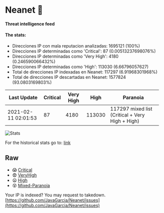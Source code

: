 # Neanet :hocho:
#### Threat intelligence feed
#### The stats:

- Direcciones IP con mala reputacion analizadas: 1695121 (100%)
- Direcciones IP determinadas como 'Critical':  87 (0.00513237698076%)
- Direcciones IP determinadas como 'Very High':  4180 (0.246590066432%)
- Direcciones IP determinadas como 'High':  113030 (6.66796057627)
- Total de direcciones IP indexadas en Neanet:  117297 (6.91968301968%)
- Total de direcciones IP descartadas en Neanet:  1577824 (93.0803169803%)

| Last Update | Critical | Very High | High | Paranoia |
| --- | --- | --- | --- | --- |
| 2021-02-11 02:01:53 | 87 | 4180 | 113030 | 117297 mixed list (Critical + Very High + High)|

![Stats](https://docs.google.com/spreadsheets/d/e/2PACX-1vSnaNMIXVabIpDJjufMlzH7poXnshF3mgd8Is1g9ytUEzVsP5my4Trn8f-xkoLLQ38xpL3HtmUexLo6/pubchart?oid=501124687&format=image)

For the historical stats go to: [link](/stats.csv)
## Raw
- :scream: [Critical](https://raw.githubusercontent.com/JavaGarcia/Neanet/master/blacklists/neanet_critical.txt)
- :fearful: [VeryHigh](https://raw.githubusercontent.com/JavaGarcia/Neanet/master/blacklists/neanet_veryHigh.txtt)
- :frowning: [High](https://raw.githubusercontent.com/JavaGarcia/Neanet/master/blacklists/neanet_high.txt)
- :dizzy_face: [Mixed-Paranoia](https://raw.githubusercontent.com/JavaGarcia/Neanet/master/blacklists/neanet_all.txt)


Your IP is indexed? You may request to takedown. [https://github.com/JavaGarcia/Neanet/issues](https://github.com/JavaGarcia/Neanet/issues)















































































































































































































































































































































































































































































































































































































































































































































































































































































































































































































































































































































































































































































































































































































































































































































































































































































































































































































































































































































































































































































































































































































































































































































































































































































































































































































































































































































































































































































































































































































































































































































































































































































































































































































































































































































































































































































































































































































































































































































































































































































































































































































































































